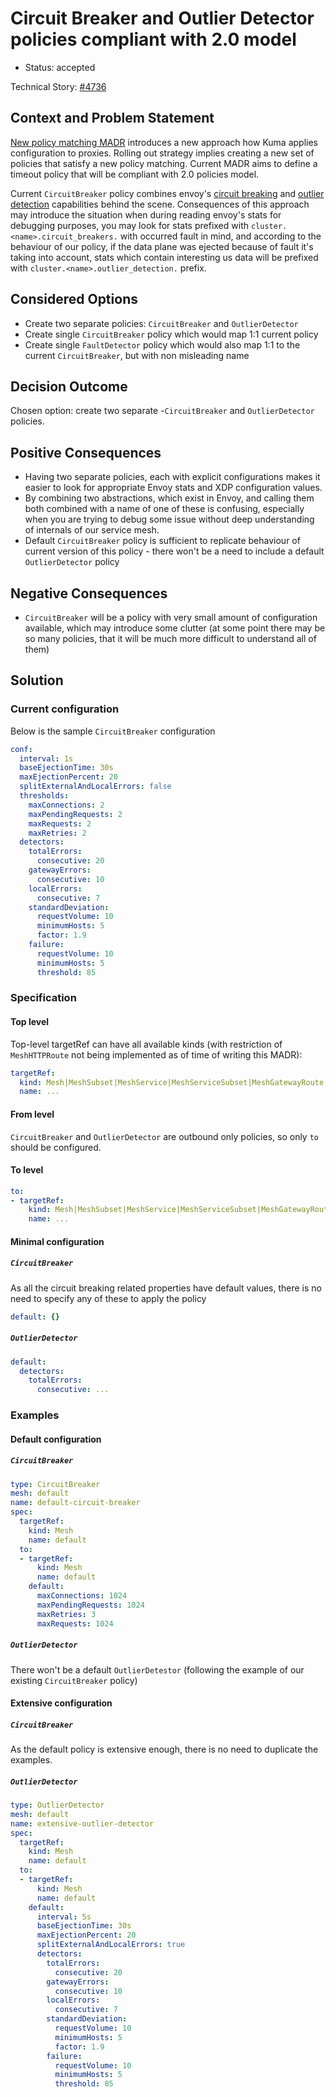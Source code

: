 # Circuit Breaker and Outlier Detector policies compliant with 2.0 model

* Status: accepted

Technical Story: [#4736](https://github.com/kumahq/kuma/issues/4736)

## Context and Problem Statement

[New policy matching MADR](https://github.com/kumahq/kuma/blob/master/docs/madr/decisions/005-policy-matching.md)
introduces a new approach how Kuma applies configuration to proxies. Rolling out strategy implies creating a new set of
policies that satisfy a new policy matching. Current MADR aims to define a timeout policy that will be compliant with
2.0 policies model.

Current `CircuitBreaker` policy combines
envoy's [circuit breaking](https://www.envoyproxy.io/docs/envoy/latest/intro/arch_overview/upstream/circuit_breaking)
and [outlier detection](https://gstwww.envoyproxy.io/docs/envoy/latest/intro/arch_overview/upstream/outlier) capabilities behind the scene.
Consequences of this approach may introduce the situation when during reading envoy's stats for debugging purposes,
you may look for stats prefixed with `cluster.<name>.circuit_breakers.` with occurred fault in mind, and according
to the behaviour of our policy, if the data plane was ejected because of fault it's taking into account, stats which
contain interesting us data will be prefixed with `cluster.<name>.outlier_detection.` prefix.

## Considered Options

* Create two separate policies: `CircuitBreaker` and `OutlierDetector`
* Create single `CircuitBreaker` policy which would map 1:1 current policy
* Create single `FaultDetector` policy which would also map 1:1 to the current `CircuitBreaker`, but with non misleading name

## Decision Outcome

Chosen option: create two separate -`CircuitBreaker` and `OutlierDetector` policies.

## Positive Consequences

* Having two separate policies, each with explicit configurations makes it easier to look for appropriate Envoy stats and XDP configuration values.
* By combining two abstractions, which exist in Envoy, and calling them both combined with a name of one of these is confusing, especially when you are trying to debug some issue without deep understanding of internals of our service mesh.
* Default `CircuitBreaker` policy is sufficient to replicate behaviour of current version of this policy - there won't be a need to include a default `OutlierDetector` policy

## Negative Consequences

* `CircuitBreaker` will be a policy with very small amount of configuration available, which may introduce some clutter (at some point there may be so many policies, that it will be much more difficult to understand all of them)

## Solution

### Current configuration

Below is the sample `CircuitBreaker` configuration

```yaml
conf:
  interval: 1s
  baseEjectionTime: 30s
  maxEjectionPercent: 20
  splitExternalAndLocalErrors: false
  thresholds:
    maxConnections: 2
    maxPendingRequests: 2
    maxRequests: 2
    maxRetries: 2
  detectors:
    totalErrors:
      consecutive: 20
    gatewayErrors:
      consecutive: 10
    localErrors:
      consecutive: 7
    standardDeviation:
      requestVolume: 10
      minimumHosts: 5
      factor: 1.9
    failure:
      requestVolume: 10
      minimumHosts: 5
      threshold: 85

```

### Specification

#### Top level

Top-level targetRef can have all available kinds (with restriction of `MeshHTTPRoute`
not being implemented as of time of writing this MADR):

```yaml
targetRef:
  kind: Mesh|MeshSubset|MeshService|MeshServiceSubset|MeshGatewayRoute|MeshHTTPRoute
  name: ...
```

#### From level

`CircuitBreaker` and `OutlierDetector` are outbound only policies, so only `to` should be configured.

#### To level

```yaml
to:
- targetRef:
    kind: Mesh|MeshSubset|MeshService|MeshServiceSubset|MeshGatewayRoute|MeshHTTPRoute
    name: ...
```

#### Minimal configuration

##### `CircuitBreaker`

As all the circuit breaking related properties have default values, there is no need to specify any of these to apply
the policy

```yaml
default: {}
```

##### `OutlierDetector`

```yaml
default:
  detectors:
    totalErrors:
      consecutive: ...
```

### Examples

#### Default configuration

##### `CircuitBreaker`

```yaml
type: CircuitBreaker
mesh: default
name: default-circuit-breaker
spec:
  targetRef:
    kind: Mesh
    name: default
  to:
  - targetRef:
      kind: Mesh
      name: default
    default:
      maxConnections: 1024
      maxPendingRequests: 1024
      maxRetries: 3
      maxRequests: 1024
```

##### `OutlierDetector`

There won't be a default `OutlierDetestor`  (following the example of our existing `CircuitBreaker` policy)

#### Extensive configuration

##### `CircuitBreaker`

As the default policy is extensive enough, there is no need to duplicate the examples.

##### `OutlierDetector`

```yaml
type: OutlierDetector
mesh: default
name: extensive-outlier-detector
spec:
  targetRef:
    kind: Mesh
    name: default
  to:
  - targetRef:
      kind: Mesh
      name: default
    default:
      interval: 5s
      baseEjectionTime: 30s
      maxEjectionPercent: 20
      splitExternalAndLocalErrors: true
      detectors:
        totalErrors:
          consecutive: 20
        gatewayErrors:
          consecutive: 10
        localErrors:
          consecutive: 7
        standardDeviation:
          requestVolume: 10
          minimumHosts: 5
          factor: 1.9
        failure:
          requestVolume: 10
          minimumHosts: 5
          threshold: 85
```
